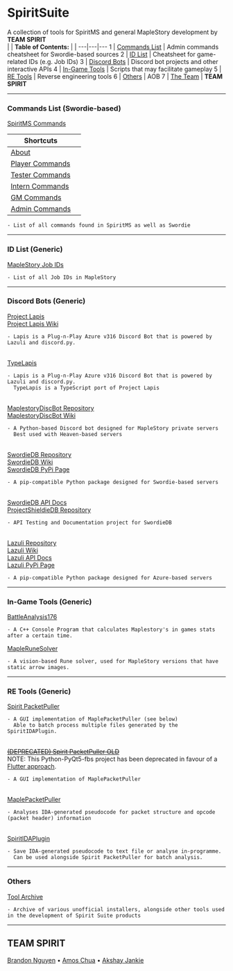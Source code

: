 # SpiritSuite
A collection of tools for SpiritMS and general MapleStory development by **TEAM SPIRIT**  
|  | **Table of Contents:** |  |
---|---|---
1 | [Commands List](https://github.com/KOOKIIEStudios/SpiritSuite#commands-list-swordie-based) | Admin commands cheatsheet for Swordie-based sources
2 | [ID List](https://github.com/KOOKIIEStudios/SpiritSuite#id-list-generic) | Cheatsheet for game-related IDs (e.g. Job IDs)
3 | [Discord Bots](https://github.com/KOOKIIEStudios/SpiritSuite#discord-bots-generic) | Discord bot projects and other interactive APIs
4 | [In-Game Tools](https://github.com/KOOKIIEStudios/SpiritSuite#in-game-tools-generic) | Scripts that may facilitate gameplay
5 | [RE Tools](https://github.com/KOOKIIEStudios/SpiritSuite#re-tools-generic) | Reverse engineering tools
6 | [Others](https://github.com/KOOKIIEStudios/SpiritSuite#others) | AOB
7 | [The Team](https://github.com/KOOKIIEStudios/SpiritSuite#team-spirit) | **TEAM SPIRIT**

---
### Commands List (Swordie-based)

[SpiritMS Commands](https://github.com/KOOKIIEStudios/SpiritSuite/blob/main/SPIRITCOMMANDS.md)

Shortcuts |  |
---|---
[About](https://github.com/KOOKIIEStudios/SpiritSuite/blob/main/SPIRITCOMMANDS.md#about)| 
[Player Commands](https://github.com/KOOKIIEStudios/SpiritSuite/blob/main/SPIRITCOMMANDS.md#player-level-commands)| 
[Tester Commands](https://github.com/KOOKIIEStudios/SpiritSuite/blob/main/SPIRITCOMMANDS.md#tester-level-commands)| 
[Intern Commands](https://github.com/KOOKIIEStudios/SpiritSuite/blob/main/SPIRITCOMMANDS.md#intern-level-commands)| 
[GM Commands](https://github.com/KOOKIIEStudios/SpiritSuite/blob/main/SPIRITCOMMANDS.md#gamemaster-level-commands)| 
[Admin Commands](https://github.com/KOOKIIEStudios/SpiritSuite/blob/main/SPIRITCOMMANDS.md#admin-level-commands)| 

    - List of all commands found in SpiritMS as well as Swordie
    
---
### ID List (Generic)
[MapleStory Job IDs](https://github.com/TEAM-SPIRIT-Productions/MapleStoryJobIDs)
    
    - List of all Job IDs in MapleStory
---
### Discord Bots (Generic)
[Project Lapis](https://github.com/TEAM-SPIRIT-Productions/Lapis)  
[Project Lapis Wiki](https://github.com/TEAM-SPIRIT-Productions/Lapis/wiki)

    - Lapis is a Plug-n-Play Azure v316 Discord Bot that is powered by Lazuli and discord.py.


\
[TypeLapis](https://github.com/Bratah123/TypeLapis)  

    - Lapis is a Plug-n-Play Azure v316 Discord Bot that is powered by Lazuli and discord.py.
      TypeLapis is a TypeScript port of Project Lapis


\
[MaplestoryDiscBot Repository](https://github.com/Descended/MaplestoryDiscBot)  
[MaplestoryDiscBot Wiki](https://github.com/Descended/MaplestoryDiscBot/wiki)  

    - A Python-based Discord bot designed for MapleStory private servers
      Best used with Heaven-based servers


\
[SwordieDB Repository](https://github.com/Bratah123/SwordieDB)  
[SwordieDB Wiki](https://github.com/Bratah123/SwordieDB/wiki)  
[SwordieDB PyPi Page](https://pypi.org/project/swordiedb/)  

    - A pip-compatible Python package designed for Swordie-based servers


\
[SwordieDB API Docs](https://kookiiestudios.github.io/ProjectShieldieDB)  
[ProjectShieldieDB Repository](https://github.com/KOOKIIEStudios/ProjectShieldieDB)  

    - API Testing and Documentation project for SwordieDB

\
[Lazuli Repository](https://github.com/TEAM-SPIRIT-Productions/Lazuli)  
[Lazuli Wiki](https://github.com/TEAM-SPIRIT-Productions/Lazuli/wiki)  
[Lazuli API Docs](https://team-spirit-productions.github.io/Lazuli/reference/lazuli/)  
[Lazuli PyPi Page](https://pypi.org/project/lazuli/)  

    - A pip-compatible Python package designed for Azure-based servers  
  
  
---
### In-Game Tools (Generic)
[BattleAnalysis176](https://github.com/Bratah123/BattleAnalysis176)  

    - A C++ Console Program that calculates Maplestory's in games stats after a certain time.

[MapleRuneSolver](https://github.com/Bratah123/MapleRuneSolver)

    - A vision-based Rune solver, used for MapleStory versions that have static arrow images.
  
---
### RE Tools (Generic)
[Spirit PacketPuller](https://github.com/KOOKIIEStudios/Spirit-PacketPuller)  

    - A GUI implementation of MaplePacketPuller (see below)
      Able to batch process multiple files generated by the SpiritIDAPlugin.


\
<del>[(DEPRECATED) Spirit PacketPuller OLD](https://github.com/KOOKIIEStudios/Spirit-PacketPuller-OLD)</del> \
NOTE: This Python-PyQt5-fbs project has been deprecated in favour of a [Flutter approach](https://github.com/KOOKIIEStudios/Spirit-PacketPuller).

    - A GUI implementation of MaplePacketPuller


\
[MaplePacketPuller](https://github.com/KOOKIIEStudios/MaplePacketPuller)

    - Analyses IDA-generated pseudocode for packet structure and opcode (packet header) information


\
[SpiritIDAPlugin](https://github.com/Bratah123/SpiritIDAPlugin)

    - Save IDA-generated pseudocode to text file or analyse in-programme.
      Can be used alongside Spirit PacketPuller for batch analysis.
    
---
### Others
[Tool Archive](https://github.com/KOOKIIEStudios/ToolArchive)

    - Archive of various unofficial installers, alongside other tools used in the development of Spirit Suite products

---
## TEAM SPIRIT
[Brandon Nguyen](https://github.com/Bratah123) • [Amos Chua](https://github.com/KOOKIIEStudios) • [Akshay Jankie](https://github.com/Descended)
